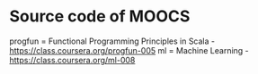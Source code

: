 Source code of MOOCS
=====

progfun = Functional Programming Principles in Scala - https://class.coursera.org/progfun-005
ml = Machine Learning - https://class.coursera.org/ml-008
